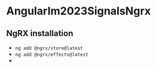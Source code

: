 # AngularIm2023SignalsNgrx

## NgRX installation
- `ng add @ngrx/store@latest`
- `ng add @ngrx/effects@latest`
- 
